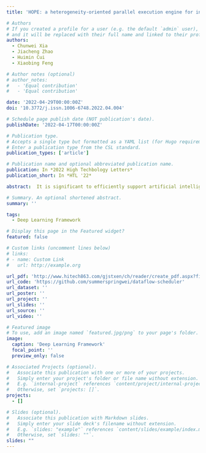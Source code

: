 ```yaml
---
title: 'HOPE: a heterogeneity-oriented parallel execution engine for inference on mobiles'

# Authors
# If you created a profile for a user (e.g. the default `admin` user), write the username (folder name) here
# and it will be replaced with their full name and linked to their profile.
authors:
  - Chunwei Xia
  - Jiacheng Zhao
  - Huimin Cui
  - Xiaobing Feng

# Author notes (optional)
# author_notes:
#   - 'Equal contribution'
#   - 'Equal contribution'

date: '2022-04-29T00:00:00Z'
doi: '10.3772/j.issn.1006-6748.2022.04.004'

# Schedule page publish date (NOT publication's date).
publishDate: '2022-04-17T00:00:00Z'

# Publication type.
# Accepts a single type but formatted as a YAML list (for Hugo requirements).
# Enter a publication type from the CSL standard.
publication_types: ['article']

# Publication name and optional abbreviated publication name.
publication: In *2022 High Techbology Letters*
publication_short: In *HTL '22*

abstract:  It is significant to efficiently support artificial intelligence (AI) applications on heterogeneous mobile platforms, especially coordinately execute a deep neural network (DNN) model on multiple computing devices of one mobile platform. This paper proposes HOPE, an end-to-end heterogeneous inference framework running on mobile platforms to distribute the operators in a DNN model to different computing devices. The problem is formalized into an integer linear programming (ILP) problem and a heuristic algorithm is proposed to determine the near-optimal heterogeneous execution plan. The experimental results demonstrate that HOPE can reduce up to 36.2% inference latency (with an average of 22.0%) than MOSAIC, 22.0% (with an average of 10.2%) than StarPU and 41.8% (with an average of 18.4%) than μLayer respectively.

# Summary. An optional shortened abstract.
summary: ''

tags:
  - Deep Learning Framework

# Display this page in the Featured widget?
featured: false

# Custom links (uncomment lines below)
# links:
# - name: Custom Link
#   url: http://example.org

url_pdf: 'http://www.hitech863.com/gjstxen/ch/reader/create_pdf.aspx?file_no=202204005&flag=1&journal_id=gjstxen&year_id=2022'
url_code: 'https://github.com/summerspringwei/dataflow-scheduler'
url_dataset: ''
url_poster: ''
url_project: ''
url_slides: ''
url_source: ''
url_video: ''

# Featured image
# To use, add an image named `featured.jpg/png` to your page's folder.
image:
  caption: 'Deep Learning Framework'
  focal_point: ''
  preview_only: false

# Associated Projects (optional).
#   Associate this publication with one or more of your projects.
#   Simply enter your project's folder or file name without extension.
#   E.g. `internal-project` references `content/project/internal-project/index.md`.
#   Otherwise, set `projects: []`.
projects:
  - []

# Slides (optional).
#   Associate this publication with Markdown slides.
#   Simply enter your slide deck's filename without extension.
#   E.g. `slides: "example"` references `content/slides/example/index.md`.
#   Otherwise, set `slides: ""`.
slides: ""
---
```


<!-- {{% callout note %}}
Click the _Cite_ button above to demo the feature to enable visitors to import publication metadata into their reference management software.
{{% /callout %}}

{{% callout note %}}
Create your slides in Markdown - click the _Slides_ button to check out the example.
{{% /callout %}}

Add the publication's **full text** or **supplementary notes** here. You can use rich formatting such as including [code, math, and images](https://docs.hugoblox.com/content/writing-markdown-latex/). -->
